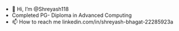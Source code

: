 - 👋 Hi, I’m @Shreyash118
- Completed PG- Diploma in Advanced Computing 
- 📫 How to reach me linkedin.com/in/shreyash-bhagat-22285923a   
<!---
Shreyash118/Shreyash118 is a ✨ special ✨ repository because its `README.md` (this file) appears on your GitHub profile.
You can click the Preview link to take a look at your changes.
--->
